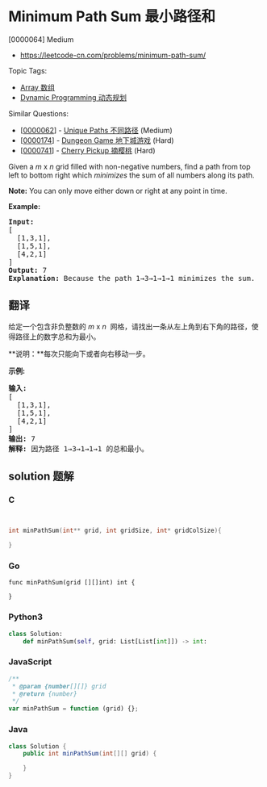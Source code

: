 # Minimum Path Sum 最小路径和

[0000064] Medium

- https://leetcode-cn.com/problems/minimum-path-sum/

Topic Tags:

- [Array 数组](https://leetcode-cn.com/tag/array/)
- [Dynamic Programming 动态规划](https://leetcode-cn.com/tag/dynamic-programming/)

Similar Questions:

- [[0000062](https://leetcode-cn.com/problems/unique-paths/)] - [Unique Paths 不同路径](./0000062.unique-paths.md) (Medium)
- [[0000174](https://leetcode-cn.com/problems/dungeon-game/)] - [Dungeon Game 地下城游戏](./0000174.dungeon-game.md) (Hard)
- [[0000741](https://leetcode-cn.com/problems/cherry-pickup/)] - [Cherry Pickup 摘樱桃](./0000741.cherry-pickup.md) (Hard)

Given a _m_ x _n_ grid filled with non-negative numbers, find a path from top left to bottom right which _minimizes_ the sum of all numbers along its path.

**Note:** You can only move either down or right at any point in time.

**Example:**

<pre><strong>Input:</strong>
[
&nbsp; [1,3,1],
  [1,5,1],
  [4,2,1]
]
<strong>Output:</strong> 7
<strong>Explanation:</strong> Because the path 1→3→1→1→1 minimizes the sum.
</pre>

## 翻译

给定一个包含非负整数的 *m* x *n*  网格，请找出一条从左上角到右下角的路径，使得路径上的数字总和为最小。

**说明：**每次只能向下或者向右移动一步。

**示例:**

<pre><strong>输入:</strong>
[
&nbsp; [1,3,1],
  [1,5,1],
  [4,2,1]
]
<strong>输出:</strong> 7
<strong>解释:</strong> 因为路径 1→3→1→1→1 的总和最小。
</pre>

## solution 题解

### C

```c


int minPathSum(int** grid, int gridSize, int* gridColSize){

}
```

### Go

```golang
func minPathSum(grid [][]int) int {

}
```

### Python3

```python
class Solution:
    def minPathSum(self, grid: List[List[int]]) -> int:
```

### JavaScript

```javascript
/**
 * @param {number[][]} grid
 * @return {number}
 */
var minPathSum = function (grid) {};
```

### Java

```java
class Solution {
    public int minPathSum(int[][] grid) {

    }
}
```
